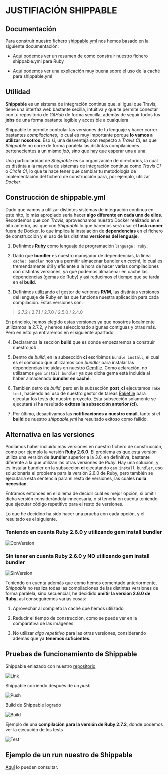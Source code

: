 # JUSTIFIACIÓN SHIPPABLE


## Documentación


Para construir nuestro fichero [shippable.yml](https://github.com/biilal1999/GameStore/blob/master/shippable.yml) nos hemos basado en la siguiente documentación:

+ [Aquí](http://docs.shippable.com/ci/ruby-continuous-integration/) podemos ver un resumen de como construir nuestro fichero shippable.yml para Ruby

+ [Aquí](http://docs.shippable.com/ci/caching/) podemos ver una explicación muy buena sobre el uso de la caché para shippable.yml



## Utilidad

**Shippable** es un sistema de integración continua que, al igual que Travis, tiene una interfaz web bastante secilla, intuitiva y que te permite conectar con tu repositorio de *GitHub* de forma sencilla, además de seguir todos tus **jobs** de una forma bastante legible y accesible a cualquiera. 

Shippable te permite controlar las versiones de tu lenguaje y hacer correr bastantes *compilaciones*, lo cual es muy importante porque **lo vamos a utilizar nosotros**. Eso sí, una desventaja con respecto a *Travis CI*, es que *Shippable* no corre de forma paralela las distintas compilaciones pertenecientes a un mismo *job*, sino que hay que esperar una a una.

Una particularidad de *Shippable* es su organización de directorios, la cual es distinta a la mayoría de sistemas de integración continua como *Travis CI* o *Circle CI*, lo que te hace tener que cambiar tu metodología de implementación del fichero de construcción para, por ejemplo, utilizar *Docker*.



## Construcción de shippable.yml


Dado que vamos a utilizar distintos sistemas de integración continua en este hito, lo más apropiado sería hacer **algo diferente en cada uno de ellos**. Recordemos que con *Travis*, aprovechamos nuestro Docker realizado en el hito anterior, así que con *Shippable* lo que haremos será usar el **task runner** fuera de Docker, lo que implica la instalación de **dependencias** en el fichero de construcción y el uso de las distintas **versiones del lenguaje**.


1. Definimos **Ruby** como lenguaje de programación `language: ruby`.

2. Dado que **bundler** es nuestro manejador de dependencias, la línea `cache: bundler` nos va a permitir almacenar bundler en *caché*, lo cual es tremendamente útil y eficiente a la hora de hacer varias compilaciones con distintas versiones, ya que podemos almacenar en caché las dependencias (gemas de Ruby) y así reducimos el tiempo que se tarda en el **build**.

3. Definimos utilizando el gestor de veriones **RVM**, las distintas versiones del lenguaje de Ruby en las que funciona nuestra aplicación para cada compilación. Estas versiones son:

> 2.7.2 / 2.7.1 / 2.7.0 / 2.5.0 / 2.4.0

   En principio, hemos elegido estas versiones ya que nosotros localmente utilizamos la 2.7.2, y hemos seleccionado algunas contiguas y otras más. Pero en esto ya entraremos en el siguiente apartado.

4. Declaramos la sección **build** que es donde empezaremos a construir nuestro *job*

5. Dentro de *build*, en la subsección **ci** escribimos `bundle install`, el cual es el comando que utilizamos con *bundler* para instalar las dependencias incluidas en nuestro [Gemfile](https://github.com/biilal1999/GameStore/blob/master/Gemfile). Como aclaración, no utilizamos `gem install bundler` ya que dicha gema está incluida al haber almacenado **bundler en caché**.

6. También detro de *build*, pero en la subsección **post_ci** ejecutamos `rake test`, haciendo así uso de nuestro gestor de tareas [Rakefile](https://github.com/biilal1999/GameStore/blob/master/Rakefile) para ejecutar los tests de nuestro proyecto. Esta subsección solamente se ejecutará si ha resultado **exitosa la subsección anterior (ci)**.

7. Por último, desactivamos las **notificaciones a nuestro email**, tanto si el **build** de nuestro *shippable.yml* ha resultado exitoso como fallido.



## Alternativa en las versiones


Podíamos haber incluido más versiones en nuestro fichero de construcción, como por ejemplo la versión **Ruby 2.6.0**. El problema es que esta versión utiliza una versión de **bundler** superior a la 3.0, en definitiva, bastante diferente a la que utilizan las otras versiones de *Ruby*. Hay una solución, y es instalar bundler en la subsección **ci** ejecutando `gem install bundler`, eso solucionaría el problema para la versión 2.6.0 de Ruby, pero también se ejecutaría esta sentencia para el resto de versiones, las cuales **no la necesitan**.

Entramos entonces en el dilema de decidir cuál es mejor opción, si omitir dicha versión considerándola innecesaria, o si tenerla en cuenta teniendo que ejecutar código repetitivo para el resto de versiones. 

Lo que he decidido ha sido hacer una prueba con cada opción, y el resultado es el siguiente.


### Teniendo en cuenta Ruby 2.6.0 y utilizando gem install bundler


![ConVersion](https://github.com/biilal1999/GameStore/blob/master/docs/img/ShippableConVersion.png)



### Sin tener en cuenta Ruby 2.6.0 y NO utilizando gem install bundler


![SinVersion](https://github.com/biilal1999/GameStore/blob/master/docs/img/ShippableSinVersion.png)



Teniendo en cuenta además que como hemos comentado anteriormente, *Shippable* no realiza todas las compilaciones de las distintas versiones de forma paralela, sino secuencial, he decidido **omitir la versión 2.6.0 de Ruby**, así conseguiremos varias cosas:


1. Aprovechar al completo la caché que hemos utilizado

2. Reducir el tiempo de construcción, como se puede ver en la comparativa de las imágenes

3. No utilizar *algo repetitivo* para las otras versiones, considerando además que ya **tenemos suficientes**.



## Pruebas de funcionamiento de Shippable


Shippable enlazado con nuestro [repositorio](https://github.com/biilal1999/GameStore)


![Link](https://github.com/biilal1999/GameStore/blob/master/docs/img/ShippableLink.png)



Shippable corriendo después de un *push*


![Push](https://github.com/biilal1999/GameStore/blob/master/docs/img/ShippableCorriendo.png)



Build de Shippable logrado


![Build](https://github.com/biilal1999/GameStore/blob/master/docs/img/ShippableSuccess.png)



Ejemplo de una **compilación para la versión de Ruby 2.7.2**, donde podemos ver la ejecución de los tests


![Test](https://github.com/biilal1999/GameStore/blob/master/docs/img/ShippableTest.png)



## Ejemplo de un run nuestro de Shippable


[Aquí](https://app.shippable.com/github/biilal1999/GameStore/runs/51/summary/console) lo pueden consultar.
